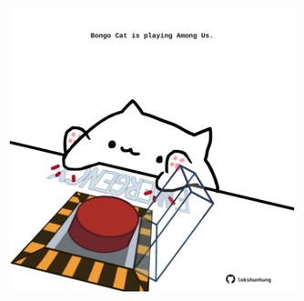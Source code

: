 <!-- built at 16/05/2023, 16:01:02 UTC -->
<p align="center">
  <img width="500" height="500" src="./ReadmeImage.svg">
</p>
